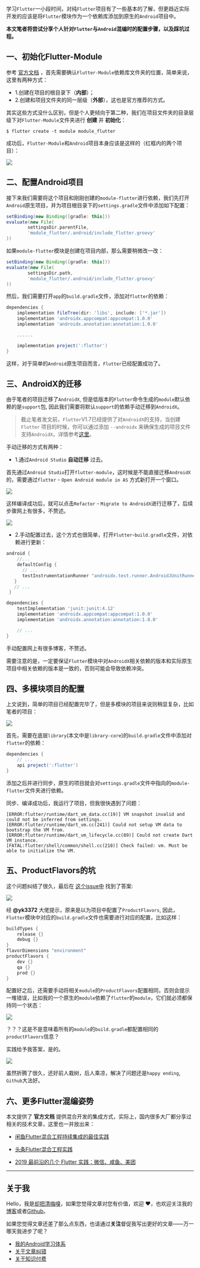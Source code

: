 学习`Flutter`一小段时间，对纯`Flutter`项目有了一些基本的了解，但更趋近实际开发的应该是将`Flutter`模块作为一个依赖库添加到原生的`Android`项目中。

**本文笔者将尝试分享个人针对`Flutter`与`Android`混编时的配置步骤，以及踩坑过程。**

## 一、初始化Flutter-Module

参考 [官方文档](https://github.com/flutter/flutter/wiki/Add-Flutter-to-existing-apps) ，首先需要确认`Flutter-Module`依赖库文件夹的位置，简单来说，这里有两种方式：

* 1.创建在项目的根目录下（**内部**）；
* 2.创建和项目文件夹的同一层级（**外部**），这也是官方推荐的方式。

其实这些方式没什么区别，但是个人更倾向于第二种，我们在项目文件夹的目录层级下对`Flutter-Module`文件夹进行 **创建** 并 **初始化**：

```shell
$ flutter create -t module module_flutter
```

成功后，`Flutter-Module`和`Android`项目本身应该是这样的（红框内的两个项目）：

![](https://raw.githubusercontent.com/qingmei2/qingmei2-blogs-art/master/android/flutter/%E6%B7%B7%E7%BC%96%E9%85%8D%E7%BD%AE/image.ayoc0j1z217.png)

## 二、配置Android项目

接下来我们需要将这个项目和刚刚创建的`module-flutter`进行依赖，我们先打开`Android`原生项目，并为项目根目录下的`settings.gradle`文件中添加如下配置：

```groovy
setBinding(new Binding([gradle: this]))
evaluate(new File(
        settingsDir.parentFile,
        'module_flutter/.android/include_flutter.groovy'
))
```

如果`module-flutter`模块是创建在项目内部，那么需要稍微改一改：

```groovy
setBinding(new Binding([gradle: this]))
evaluate(new File(
        settingsDir.path,
        'module_flutter/.android/include_flutter.groovy'
))
```

然后，我们需要打开`app`的`build.gradle`文件，添加对`flutter`的依赖：

```groovy
dependencies {
    implementation fileTree(dir: 'libs', include: ['*.jar'])
    implementation 'androidx.appcompat:appcompat:1.0.0'
    implementation 'androidx.annotation:annotation:1.0.0'

    ......

    implementation project(':flutter')
}
```

这样，对于简单的`Android`原生项目而言，`Flutter`已经配置成功了。

## 三、AndroidX的迁移

由于笔者的项目迁移了`AndroidX`, 但是低版本的`Flutter`命令生成的`module`默认依赖的是`support`包, 因此我们需要将默认`support`的依赖手动迁移到`AndroidX`。

> 截止笔者发文前，`Flutter`V1.7已经提供了对`AndroidX`的支持，当创建 `Flutter` 项目的时候，你可以通过添加 `--androidx` 来确保生成的项目文件支持`AndroidX`，详情参考[这里](https://juejin.im/post/5d26bf1f51882536124052c2)。

手动迁移的方式有两种：

* 1.通过`Android Studio` **自动迁移** 过去。

首先通过`Android Studio`打开`flutter-module`，这时候是不能直接迁移`AndroidX`的，需要通过`flutter` - `Open Android module in AS` 方式新打开一个窗口。

![](https://raw.githubusercontent.com/qingmei2/qingmei2-blogs-art/master/android/flutter/%E6%B7%B7%E7%BC%96%E9%85%8D%E7%BD%AE/image.z13k5env0wo.png)

这样编译成功后，就可以点击`Refactor` - `Migrate to AndroidX`进行迁移了，后续步骤网上有很多，不赘述。

![](https://raw.githubusercontent.com/qingmei2/qingmei2-blogs-art/master/android/flutter/%E6%B7%B7%E7%BC%96%E9%85%8D%E7%BD%AE/image.3dvu4urlzlm.png)

* 2.手动配置过去，这个方式也很简单，打开`Flutter`-`build.gradle`文件，对依赖进行更新：

```groovy
android {
    //...
    defaultConfig {
      // ...
      testInstrumentationRunner "androidx.test.runner.AndroidJUnitRunner"
   }
   // ...
 }

dependencies {
    testImplementation 'junit:junit:4.12'
    implementation 'androidx.appcompat:appcompat:1.0.0'
    implementation 'androidx.annotation:annotation:1.0.0'

    // ...
}
```

手动配置网上有很多博客，不赘述。

需要注意的是，一定要保证`Flutter`模块中对`AndroidX`相关依赖的版本和实际原生项目中相关依赖的版本是一致的，否则可能会导致依赖冲突。

## 四、多模块项目的配置

上文说到，简单的项目已经配置完毕了，但是多模块的项目来说则稍显复杂，比如笔者的项目：

![](https://raw.githubusercontent.com/qingmei2/qingmei2-blogs-art/master/android/flutter/%E6%B7%B7%E7%BC%96%E9%85%8D%E7%BD%AE/image.0qphzgtzjnr.png)

首先，需要在底层`library`(本文中是`library-core`)的`build.gradle`文件中添加对`flutter`的依赖：

```groovy
dependencies {
    // ...
    api project(':flutter')
}
```

添加之后并进行同步，原生的项目就会对`settings.gradle`文件中指向的`module-flutter`文件夹进行依赖。

同步、编译成功后，我运行了项目，但我很快遇到了问题：

```
[ERROR:flutter/runtime/dart_vm_data.cc(19)] VM snapshot invalid and could not be inferred from settings.
[ERROR:flutter/runtime/dart_vm.cc(241)] Could not setup VM data to bootstrap the VM from.
[ERROR:flutter/runtime/dart_vm_lifecycle.cc(89)] Could not create Dart VM instance.
[FATAL:flutter/shell/common/shell.cc(218)] Check failed: vm. Must be able to initialize the VM.
```

## 五、ProductFlavors的坑

这个问题纠结了很久，最后在 [这个issue中](https://github.com/flutter/flutter/issues/19818) 找到了答案:

![](https://raw.githubusercontent.com/qingmei2/qingmei2-blogs-art/master/android/flutter/%E6%B7%B7%E7%BC%96%E9%85%8D%E7%BD%AE/image.zz5r3y4r7yn.png)

经 **@yk3372** 大佬提示，原来是以为项目中配置了`ProductFlavors`, 因此，`Flutter`模块中对应的`build.gradle`文件也需要进行对应的配置，比如这样：

```groovy
buildTypes {
    release {}
    debug {}
}
flavorDimensions "environment"
productFlavors {
    dev {}
    qa {}
    prod {}
}
```

配置好之后，还需要手动将相关`module`的`ProductFlavors`配置相同，否则会提示一堆错误，比如我的一个原生的`module`依赖了`flutter`的`module`，它们就必须都保持同一个状态：

![](https://raw.githubusercontent.com/qingmei2/qingmei2-blogs-art/master/android/flutter/%E6%B7%B7%E7%BC%96%E9%85%8D%E7%BD%AE/image.z3au8l1ezfm.png)

？？？这是不是意味着所有的`module`的`build.gradle`都配置相同的`productFlavors`信息？

实践给予我答案，是的。

![](https://raw.githubusercontent.com/qingmei2/qingmei2-blogs-art/master/android/flutter/%E6%B7%B7%E7%BC%96%E9%85%8D%E7%BD%AE/image.mk9phnvrrwe.png)

虽然折腾了很久，还好前人栽树，后人乘凉，解决了问题还是`happy ending`, `Github`大法好。

## 六、更多Flutter混编姿势

本文提供了 **官方文档** 提供混合开发的集成方式，实际上，国内很多大厂都分享过相关的技术文章，这里也一并放出来：

* [闲鱼Flutter混合工程持续集成的最佳实践](https://yq.aliyun.com/articles/618599?spm=a2c4e.11153959.0.0.4f29616b9f6OWs)

* [头条Flutter混合工程实践](https://mp.weixin.qq.com/s/wdbVVzZJFseX2GmEbuAdfA)

* [2019 最前沿的几个 Flutter 实践：微信、咸鱼、美团](https://mp.weixin.qq.com/s/TyjwBASNvxnQNXtC3zCG1w)

---

## 关于我

Hello，我是[却把清梅嗅](https://github.com/qingmei2)，如果您觉得文章对您有价值，欢迎 ❤️，也欢迎关注我的[博客](https://www.jianshu.com/u/df76f81fe3ff)或者[Github](https://github.com/qingmei2)。

如果您觉得文章还差了那么点东西，也请通过**关注**督促我写出更好的文章——万一哪天我进步了呢？

* [我的Android学习体系](https://github.com/qingmei2/android-programming-profile)
* [关于文章纠错](https://github.com/qingmei2/Programming-life/blob/master/error_collection.md)
* [关于知识付费](https://github.com/qingmei2/Programming-life/blob/master/appreciation.md)
